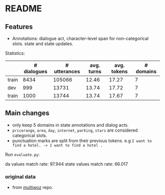 # README

## Features

- Annotations: dialogue act, character-level span for non-categorical slots. state and state updates.

Statistics:

|       | \# dialogues | \# utterances | avg. turns | avg. tokens | \# domains |
| ----- | ------------ | ------------- | ---------- | ----------- | ---------- |
| train | 8434         | 105066         | 12.46     | 17.27      | 7          |
| dev | 999         | 13731         | 13.74      | 17.72       | 7          |
| train | 1000         | 13744         | 13.74       | 17.67       | 7          |


## Main changes

- only keep 5 domains in state annotations and dialog acts.
- `pricerange`, `area`, `day`, `internet`, `parking`, `stars` are considered categorical slots.
- punctuation marks are split from their previous tokens. e.g `I want to find a hotel. ->
  I want to find a hotel .`

Run `evaluate.py`:

da values match rate:    97.944
state values match rate: 66.017

### original data

- from [multiwoz](https://github.com/budzianowski/multiwoz) repo.
